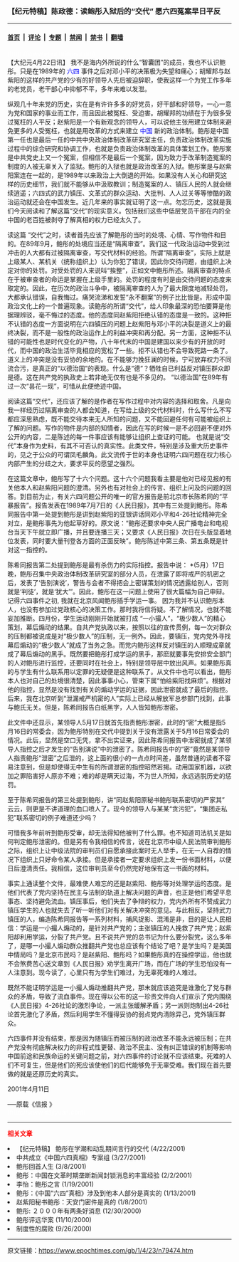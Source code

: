 ### 【纪元特稿】陈政德：读鲍彤入狱后的“交代” 愿六四冤案早日平反

---

#### [首页](../../../..?n79474) &nbsp;|&nbsp; [评论](../../../../../epoch-comment?n79474) &nbsp;|&nbsp; [专题](../../../../../epoch-special?n79474) &nbsp;|&nbsp; [禁闻](../../../../../epoch-news?n79474) &nbsp;|&nbsp; [禁书](../../../../../books?n79474) &nbsp;|&nbsp; [翻墙](https://github.com/gfw-breaker/nogfw/blob/master/README.md?n79474)


<div class="post_content" id="artbody" itemprop="articleBody">
 <!-- article content begin -->
 <p>
  <font color="#ffffff">
   (http://www.epochtimes.com)
  </font>
  <br/>
  【大纪元4月22日讯】 我不是海内外所说的什么“智囊团”的成员，我也不认识鲍彤。只是在1989年的
  <ok href="https://www.epochtimes.com/news/epochnews/news/Focus.asp?Focus_ID=1102">
   <font color="blue">
    六四
   </font>
  </ok>
  事件之后对邓小平的决策极为失望和痛心；胡耀邦与赵紫阳的这样的共产党的少有的好领导人先后被迫辞职，使我这样一个为党工作多年的老党员，老干部心中抑郁不平，多年来难以发泄。
 </p>
 <p>
  纵观几十年来党的历史，实在是有许许多多的好党员，好干部和好领导，一心一意为党和国家的事业而工作，而且因此被冤枉、受迫害。胡耀邦的功绩在于为很多受过冤枉的人平反；赵紫阳是一个有新观念的领导人，可以说他主张用建立体制来避免更多的人受冤枉，也就是用改革的方式来建立
  <ok href="http://www3.epochtimes.com/news/epochnews/main/2.html">
   <font color="blue">
    中国
   </font>
  </ok>
  新的政治体制。鲍彤是中国第一任也是最后一任的中共中央政治体制改革研究室主任，负责政治体制改革实施过程中的综合研究和协调工作，也就是负责政治体制改革的具体策划工作。鲍彤案是中共党史上又一个冤案，但相信不是最后一个冤案，因为致力于改革制造冤案的制度的人被无辜关入了监狱。鲍彤的入狱也就是政治改革的入狱。鲍彤案是与赵紫阳案连在一起的，是1989年以来政治上大倒退的开始。如果没有人关心和研究这样的历史细节，我们就不能够从中汲取教训；制造冤案的人、镇压人民的人就会继续逍遥；六四式的武力镇压、文革式的群众运动、大批判、人人过关等等惨酷的政治运动就还会在中国发生。近几年来的事实就证明了这一点。勿忘历史，这就是我们今天阅读和了解这篇“交代”的现实意义。包括我们这些中低层党员干部在内的全中国的老百姓被剥夺了解真相的权力已经太久了。
 </p>
 <p>
  读这篇 “交代”之时，读者首先应该了解鲍彤的当时的处境、心情、写作物件和目的。在89年9月，鲍彤的处境应当还是“隔离审查”。我们这一代政治运动中受到过冲击的人大都有过被隔离审查，写交代材料的经验。所谓“隔离审查”，实际上就是上级某人、某机关（统称组织上）认为你犯了错误，因此你交待问题，由组织上决定对你的处罚。对受处罚的人来说叫“挨整”，正如文中鲍彤所述。隔离审查的特点在于被审查者的命运是掌握在上级手里的。处罚的程度有时是由交待问题的态度来取定的。因此，在历次的政治斗争中，被隔离审查的人为了最大限度地减轻处罚，大都承认错误，自我悔过。痛哭流涕和发誓“永不翻案”的例子比比皆是。形成中国政治文化上的一个普遍现象。读鲍彤的所谓“交代”，给人印象最深的恐怕要算是他据理辨驳，毫不悔过的态度。他的态度同赵紫阳拒绝认错的态度是一致的。这种拒不认错的态度一方面说明在六四镇压的问题上赵紫阳与邓小平的决裂是道义上的最终决裂，而不是一般性的政治运作上的利益冲突和再分配。另一方面，这种拒不认错的可能性也是时代变化的产物，八十年代末的中国是建国以来少有的开放的时代，而中国的政治生活毕竟相应的宽松了一些。拒不认错也不会导致死路一条了。道义上的冲突是没有妥协的余地的。在不能够力挽狂澜的时候，宁可放弃权力不同流合污，是真正的“以德治国”的表现。什么是“德”？牺牲自已利益反对镇压群众即是德。这在共产党的执政史上若非绝无仅有也是不多见的。 “以德治国”在89年有过一次“昙花一现”，可惜从此便绝迹中国。
 </p>
 <p>
  阅读这篇“交代”，还应该了解的是作者在写作过程中对内容的选择和取舍。凡是向我一样经历过隔离审查的人都会知道，在写给上级的交代材料时，什么写什么不写都应深思熟虑，既不能交待本来无人所知的问题，又不能回避任何有可能被组织上了解的问题。写作的物件是内部的知情者，因此在写的时候一是不必回避不便对外公开的内容，二是陈述的每一件事应该有能够让组织上查证的可能。 也就是说“交代”本身作为史料，有其不可否认的真实性。此类文件，特别是涉及重大历史事件的，见之于公众的可谓凤毛麟角。此文流传于世的本身也证明六四问题在权力核心内部产生的分歧之大，要求平反的愿望之强烈。
 </p>
 <p>
  在这篇文章中，鲍彤写了十六个问题。这十六个问题我看主要是他对已经见报的有关他本人和赵紫阳问题的澄清。另外也有对社会上的传言、组织上问及的问题的回答。到目前为止，有关六四问题公开的唯一的官方报告是前北京市长陈希同的“平暴报告”。报告发表在1989年7月7日的《人民日报》，其中有三处提到鲍彤。陈希同报告中第一处提到鲍彤是讲到赵紫阳的亚银讲话同邓小平和4-26社论精神完全对立，是鲍彤事先为他起草好的。原文说：“鲍彤还要求中央人民广播电台和电视台当天下午就立即广播，并且要连播三天；又要求《人民日报》次日在头版显着地位发表，同时要大量刊登各方面的正面反映”。鲍彤陈述中第三条、第五条既是针对这一指控的。
 </p>
 <p>
  陈希同报告第二处提到鲍彤是最有杀伤力的实际指控。报告中说： *(5月）17日晚，鲍彤召集中央政治体制改革研究室的部分人员，在泄露了即将戒严的机密之后，发表了‘告别演说’，警告与会者不得把会上密谋策划的情况透露给别人，否则就是‘判徒’，就是‘犹大’”。因此，鲍彤在这一问题上使用了很大篇幅为自己申辩。记得六四事件之初, 我就在北京风闻鲍彤插手学运一事。 因为我并不认识鲍彤本人，也没有参加过党政核心的决策工作。那时我将信将疑。不了解情况，也就不能妄加推断。四月份，学生运动刚刚开始就被打成 “一小撮人”，“极少数人”的精心策划，幕后煽动的结果。自共产党执政以来，按照以往的宣传贯例，每一次对群众的压制都被说成是对“极少数人”的压制，无一例外。因此，要镇压，党内党外寻找幕后煽动的“极少数人”就成了当务之急。而党内鲍彤这样反对镇压的人顺理成章就成了幕后煽动的黑手。既然要把鲍彤打成学运的黑手，那麽就要事先安排安全部门的人对鲍彤进行监控，还要同时在社会上，特别是领导层中放出风声。如果鲍彤真的与学生有什么联系用以定罪的无疑便是这种联系了。从文件中也可以看出，鲍彤本人也对自己的处境很清楚，因此事事小心，管束下属“怕给紫阳找麻烦”。根据对他的指控，显然是没有找到有关的煽动学运的证据，因此泄密就成了最后的指控。后来，我在北京听到“泄漏戒严机密的人”实际上已经从解放军总参部门找到，此事与鲍氏无关。但是，陈希同报告白纸黑字，人人皆知鲍彤泄密。
 </p>
 <p>
  此文件中还显示，某领导人5月17日就首先指责鲍彤泄密，此时的“密”大概是指5月16日的常委会，因为鲍彤特别在交代中提到关于没有泄露关于5月16日常委会的情况。此后，显然是空口无凭，拿不出实证来，因此陈希同报告中泄密就成了某领导人指控之后才发生的“告别演说”中的泄密了。陈希同报告中的“密”竟然是某领导人指责鲍彤“泄密”之后泄的，这上面的很小的一点点时间差，虽然普通的读者不容易注意到，但是却使得无中生有的所谓泄密的指控昭然若揭。动用国家机器，以欲加之罪陷害好人原亦不难；难的却是瞒天过海，不为世人所知，永远逃脱历史的惩罚。
 </p>
 <p>
  至于陈希同报告的第三处提到鲍彤，讲“同赵紫阳原秘书鲍彤联系密切的严家其” 云云，则更是不讲道理的血口喷人了。现今的领导人与某某“贪污犯”，“集团走私犯”联系密切的例子难道还少吗？
 </p>
 <p>
  可惜我多年前听到鲍彤受审，却无法得知他被判了什么罪。也不知道司法机关是如何判定鲍彤泄密的。但是另有令我相信的传言，说在北京市中级人民法院审判鲍彤之际，组织上让中级法院的审判员们自愿承接此案时无人举手，在无一人自荐的情况下组织上只好命令某人承接。但是承接者一定要求组织上发一份书面材料，以便日后澄清责任。我相信，这位审判员至今仍然完好地保有这一书面的材料。
 </p>
 <p>
  事实上通读整个文件，最难使人难忘的还是赵紫阳、鲍彤等对处理学运的态度。是他们代表了党内坚持在民主与法制的轨道上解决问题的声音，也正是他们希望平息事态、坚持避免流血。镇压事后，他们失去了争辩的权力，党内外所有不赞成武力镇压学生的人也就失去了听一听他们对有关解决冲突的意见。与此相反，坚持武力镇压的人，编造陈希同报告等一系列材料，捕风捉影、混淆是非，目的是让人民相信：学运是一小撮人煽动的，是针对共产党的；主张镇压的人挽救了共产党；赵紫阳却利用学运，分裂了共产党。且不说共产党的总书记为什么要分裂党，这么多年了，是哪一小撮人煽动群众推翻共产党也总应该有个结论了吧？是学生吗？是美国中情局吗？是北京市民吗？是赵紫阳、鲍彤吗？如果鲍彤真的在操控学运，他也就不会煞费苦心送文章到《人民日报》劝学生离开广场，而在广场的学生恐怕没有一人注意到。现今读了，心里只有为学生们难过，为无辜死难的人难过。
 </p>
 <p>
  既然不能证明学运是一小撮人煽动推翻共产党，那末就应该追究是谁激化了党与群众的矛盾，导致了流血事件。现在得以公布的这一珍贵文件向人们宣示了党内围绕《人民日报》4-26社论的激烈争论，一派主张缓解矛盾；另一派则炮制出4-26社论首先激化了矛盾，然后利用学生不懂得妥协的弱点党内清除异己，党外镇压群众。
 </p>
 <p>
  六四事件并没有结束，那是因为随镇压而被压制的政治改革不能永远被压制；在共产党没有彻底解决权力的非程式性更替、政治不民主、没有纠正错误的机制等影响中国前途和民族命运的关键问题之前，对六四事件的讨论就不应该结束。死难的人们不可复生，但是他们的死应该使他们的后代能够免于无辜受难。我们现在首先要做的就是还原历史的真实。
 </p>
 <p>
  2001年4月11日
 </p>
 <p>
  ──原载《信报 》
  <br/>
  <font color="#ffffff">
   (http://www.dajiyuan.com)
  </font>
 </p>
 <hr/>
 <p>
  <b>
   <font color="red">
    相关文章
   </font>
  </b>
  <br/>
 </p>
 <li>
  <ok href="newscontent.asp?ID=79472" target="_blank">
   【纪元特稿】  鲍彤在学潮和动乱期间言行的交代
  </ok>
  (4/22/2001)
  <li>
   <ok href="newscontent.asp?ID=63406" target="_blank">
    中共成立《中国六四真相》专案组
   </ok>
   (3/27/2001)
   <li>
    <ok href="newscontent.asp?ID=55604" target="_blank">
     鲍彤回首人生
    </ok>
    (3/8/2001)
    <li>
     <ok href="newscontent.asp?ID=42333" target="_blank">
      鲍彤：中国在文革时期垄断新闻封锁消息的丰富经验
     </ok>
     (2/2/2001)
     <li>
      <ok href="newscontent.asp?ID=36860" target="_blank">
       李怡：鲍彤之言
      </ok>
      (1/19/2001)
      <li>
       <ok href="newscontent.asp?ID=34076" target="_blank">
        鲍彤：《中国“六四”真相》涉及到他本人部分是真实的
       </ok>
       (1/13/2001)
       <li>
        <ok href="newscontent.asp?ID=31256" target="_blank">
         赵紫阳秘书鲍彤：天安门密件是真的
        </ok>
        (1/8/2001)
        <li>
         <ok href="newscontent.asp?ID=28061" target="_blank">
          鲍彤: ２０００年有两条好消息
         </ok>
         (12/30/2000)
         <li>
          <ok href="newscontent.asp?ID=8898" target="_blank">
           鲍彤评远华案
          </ok>
          (11/10/2000)
          <li>
           <ok href="newscontent.asp?ID=3080" target="_blank">
            制度性的腐败
           </ok>
           (9/26/2000)
           <br/>
           <!-- article content end -->
           <div id="below_article_ad">
           </div>
          </li>
         </li>
        </li>
       </li>
      </li>
     </li>
    </li>
   </li>
  </li>
 </li>
</div>


---

原文链接：https://www.epochtimes.com/gb/1/4/23/n79474.htm